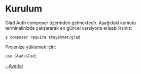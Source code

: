 Kurulum
===

Glad Auth composer üzerinden gelmektedir. Aşağıdaki komutu terminalinizde çalıştırarak en güncel versiyona erişebilirsiniz:

```sh
$ composer require atayahmet/glad
```

Projenize yüklemek için:
```sh
use Glad\Glad;
```

[- Ayarlar](/docs/turkish/ayarlar)